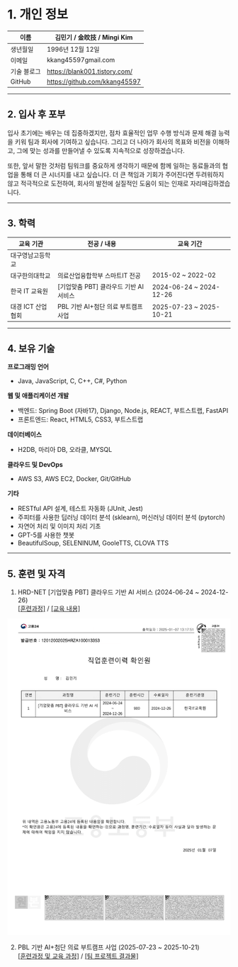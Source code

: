 # 1. 개인 정보
이름 | 김민기 / 金旼技 / Mingi Kim
-------------|---------------------------
생년월일 | 1996년 12월 12일
이메일 | kkang45597gmail.com
기술 블로그 | https://blank001.tistory.com/
GitHub | https://github.com/kkang45597
* * *

## 2. 입사 후 포부
입사 초기에는 배우는 데 집중하겠지만, 점차 효율적인 업무 수행 방식과 문제 해결 능력을 키워 팀과 회사에 기여하고 싶습니다. 그리고 더 나아가 회사의 목표와 비전을 이해하고, 그에 맞는 성과를 만들어낼 수 있도록 지속적으로 성장하겠습니다.

또한, 앞서 말한 것처럼 팀워크를 중요하게 생각하기 때문에 함께 일하는 동료들과의 협업을 통해 더 큰 시너지를 내고 싶습니다. 더 큰 책임과 기회가 주어진다면 두려워하지 않고 적극적으로 도전하여, 회사의 발전에 실질적인 도움이 되는 인재로 자리매김하겠습니다.
* * *

## 3. 학력
교육 기관 | 전공 / 내용 | 교육 기간
-------------|---------------------------|------------------
대구영남고등학교 |
대구한의대학교 | 의료산업융합학부 스마트IT 전공 | 2015-02 ~ 2022-02
한국 IT 교육원 | [기업맞춤 PBT] 클라우드 기반 AI 서비스 | 2024-06-24 ~ 2024-12-26
대경 ICT 산업협회 | PBL 기반 AI+첨단 의료 부트캠프 사업 | 2025-07-23 ~ 2025-10-21
* * *

## 4. 보유 기술
<b>프로그래밍 언어</b><br>
- Java, JavaScript, C, C++, C#, Python

<b>웹 및 애플리케이션 개발</b><br>
- 백엔드: Spring Boot (자바17), Django, Node.js, REACT, 부트스트랩, FastAPI
- 프론트엔드: React, HTML5, CSS3, 부트스트랩

<b>데이터베이스</b><br>
- H2DB, 마리아 DB, 오라클, MYSQL
  
<b>클라우드 및 DevOps</b><br>
- AWS S3, AWS EC2, Docker, Git/GitHub

<b>기타</b><br>
- RESTful API 설계, 테스트 자동화 (JUnit, Jest)
- 주피터를 사용한 딥러닝 데이터 분석 (sklearn), 머신러닝 데이터 분석 (pytorch)
- 자연어 처리 및 이미지 처리 기초
- GPT-5를 사용한 챗봇
- BeautifulSoup, SELENINUM, GooleTTS, CLOVA TTS

* * *

## 5. 훈련 및 자격
1. HRD-NET [기업맞춤 PBT] 클라우드 기반 AI 서비스 (2024-06-24 ~ 2024-12-26) <br>
[[훈련과정]](https://hrd.work24.go.kr/hrdp/co/pcobo/PCOBO0100P.do?tracseId=AIG20230000412830&tracseTme=5&crseTracseSe=C0061&trainstCstmrId=500020048147) /
[[교육 내용]](https://github.com/kkang45597/PBT_Cloud_AI_Service)
<img src="./HRD_NET_END.png" width=600px />

2. PBL 기반 AI+첨단 의료 부트캠프 사업 (2025-07-23 ~ 2025-10-21) <br>
[[훈련과정 및 교육 과정]](https://dgict.org/edu-apply/) / [[팀 프로젝트 결과물]](https://github.com/kkang45597/DG_ICT_sugarCare_project)



